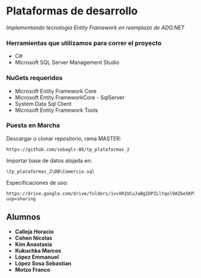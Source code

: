# Plataformas de desarrollo

_Implementando tecnologia Entity Framework en reemplazo de ADO.NET_

### Herramientas que utilizamos para correr el proyecto
* C#
* Microsoft SQL Server Management Studio


### NuGets requeridos
* Microsoft Entity Framework Core
* Microsoft Entity FrameworkCore - SqlServer
* System Data Sql Client
* Microsoft Entity Framework Tools

### Puesta en Marcha 

Descargar o clonar repositorio, rama MASTER:

    https://github.com/sebagls-86/tp_plataformas_2

Importar base de datos alojada en:

    \tp_plataformas_2\DB\Comercio.sql

Especificaciones de uso:

    https://drive.google.com/drive/folders/1vvXR2UCuJaBgIDPZLltqol9AZkeSKPIy?usp=sharing

## Alumnos

* **Calleja Horacio**
* **Cohen Nicolas**
* **Kim Anastasia**
* **Kukuchka Marcos**
* **López Emmanuel**
* **López Sosa Sebastian**
* **Motzo Franco**
